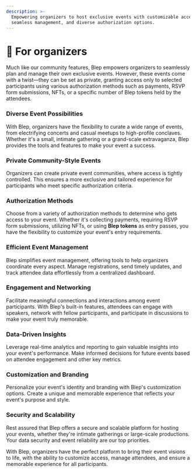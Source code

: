 ```yaml
---
description: >-
  Empowering organizers to host exclusive events with customizable access,
  seamless management, and diverse authorization options.
---
```


# 🎉 For organizers

Much like our community features, Blep empowers organizers to seamlessly plan and manage their own exclusive events. However, these events come with a twist—they can be set as private, granting access only to selected participants using various authorization methods such as payments, RSVP form submissions, NFTs, or a specific number of Blep tokens held by the attendees.

### **Diverse Event Possibilities**

With Blep, organizers have the flexibility to curate a wide range of events, from electrifying concerts and casual meetups to high-profile conclaves. Whether it's a small, intimate gathering or a grand-scale extravaganza, Blep provides the tools and features to make your event a success.

### **Private Community-Style Events**

Organizers can create private event communities, where access is tightly controlled. This ensures a more exclusive and tailored experience for participants who meet specific authorization criteria.

### **Authorization Methods**

Choose from a variety of authorization methods to determine who gets access to your event. Whether it's collecting payments, requiring RSVP form submissions, utilizing NFTs, or using **Blep tokens** as entry passes, you have the flexibility to customize your event's entry requirements.

### **Efficient Event Management**

Blep simplifies event management, offering tools to help organizers coordinate every aspect. Manage registrations, send timely updates, and track attendee data effortlessly from a centralized dashboard.

### **Engagement and Networking**

Facilitate meaningful connections and interactions among event participants. With Blep's built-in features, attendees can engage with speakers, network with fellow participants, and participate in discussions to make your event truly memorable.

### **Data-Driven Insights**

Leverage real-time analytics and reporting to gain valuable insights into your event's performance. Make informed decisions for future events based on attendee engagement and other key metrics.

### **Customization and Branding**

Personalize your event's identity and branding with Blep's customization options. Create a unique and memorable experience that reflects your event's purpose and style.

### **Security and Scalability**

Rest assured that Blep offers a secure and scalable platform for hosting your events, whether they're intimate gatherings or large-scale productions. Your data security and event reliability are our top priorities.

With Blep, organizers have the perfect platform to bring their event visions to life, with the ability to customize access, manage attendees, and ensure a memorable experience for all participants.
